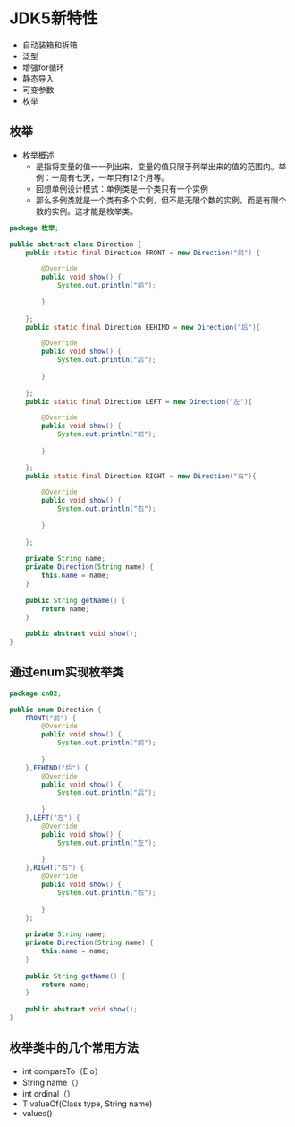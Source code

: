 # JDK5新特性

- 自动装箱和拆箱
- 泛型
- 增强for循环
- 静态导入
- 可变参数
- 枚举

## 枚举

- 枚举概述
  - 是指将变量的值一一列出来，变量的值只限于列举出来的值的范围内。举例：一周有七天，一年只有12个月等。
  - 回想单例设计模式：单例类是一个类只有一个实例
  - 那么多例类就是一个类有多个实例，但不是无限个数的实例，而是有限个数的实例。这才能是枚举类。

```java
package 枚举;

public abstract class Direction {
	public static final Direction FRONT = new Direction("前") {

		@Override
		public void show() {
			System.out.println("前");
			
		}
		
	};
	public static final Direction EEHIND = new Direction("后"){

		@Override
		public void show() {
			System.out.println("后");
			
		}
		
	};
	public static final Direction LEFT = new Direction("左"){

		@Override
		public void show() {
			System.out.println("前");
			
		}
		
	};
	public static final Direction RIGHT = new Direction("右"){

		@Override
		public void show() {
			System.out.println("右");
			
		}
		
	};
	
	private String name;
	private Direction(String name) {
		this.name = name;
	}
	
	public String getName() {
		return name;
	}
	
	public abstract void show();
}

```

## 通过enum实现枚举类

```java
package cn02;

public enum Direction {
	FRONT("前") {
		@Override
		public void show() {
			System.out.println("前");
			
		}
	},EEHIND("后") {
		@Override
		public void show() {
			System.out.println("后");
			
		}
	},LEFT("左") {
		@Override
		public void show() {
			System.out.println("左");
			
		}
	},RIGHT("右") {
		@Override
		public void show() {
			System.out.println("右");
			
		}
	};
	
	private String name;
	private Direction(String name) {
		this.name = name;
	}
	
	public String getName() {
		return name;
	}
	
	public abstract void show();
}

```

## 枚举类中的几个常用方法

- int compareTo（E o）
- String name（）
- int ordinal（）
- <T> T valueOf(Class<T> type, String name)
- values()